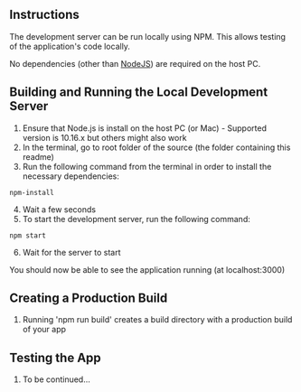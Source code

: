 ## Instructions
The development server can be run locally using NPM. This allows testing of the application's code locally.

No dependencies (other than [NodeJS](https://nodejs.org/)) are required on the host PC.

## Building and Running the Local Development Server
1. Ensure that Node.js is install on the host PC (or Mac) - Supported version is 10.16.x but others might also work
2. In the terminal, go to root folder of the source (the folder containing this readme)
3. Run the following command from the terminal in order to install the necessary dependencies:
```
npm-install
```
4. Wait a few seconds
5. To start the development server, run the following command:
```
npm start
```
6. Wait for the server to start

You should now be able to see the application running (at localhost:3000)

## Creating a Production Build
1. Running 'npm run build' creates a build directory with a production build of your app

## Testing the App
1. To be continued...